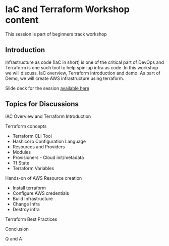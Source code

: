 # IaC and Terraform Workshop content
This session is part of beginners track workshop

## Introduction
Infrastructure as code (IaC in short) is one of the critical part of DevOps and Terraform is one such tool to help spin-up infra as code. In this workshop we will discuss, IaC overview, Terraform introduction and demo. As part of Demo, we will create AWS infrastructure using terraform.

Slide deck for the session [available here](https://docs.google.com/presentation/d/1vfJP2r0RKTfrnZgbtNkSI2ZqZgN1N2pc/edit?usp=sharing&ouid=103102640691937702263&rtpof=true&sd=true)

## Topics for Discussions
IAC Overview and Terraform Introduction 

Terraform concepts
 - Terraform CLI Tool
 - Hashicorp Configuration Language
 - Resources and Providers
 - Modules
 - Provisioners - Cloud init/metadata
 - Tf State
 - Terraform Variables

Hands-on of AWS Resource creation
 - Install terraform
 - Configure AWS credentials
 - Build Infrastructure
 - Change Infra
 - Destroy infra

Terraform Best Practices

Conclusion

Q and A


